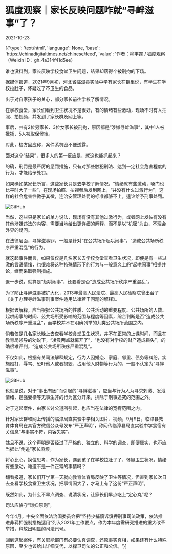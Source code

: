 # 狐度观察｜家长反映问题咋就“寻衅滋事”了？

2021-10-23

[{'type': 'text/html', 'language': None, 'base': 'https://chinadigitaltimes.net/chinese/feed', 'value': '作者：柳宇霆 / 狐度观察（Weixin ID：gh_4a314f41d5ee）

谁也没料到，家长反映学校食堂卫生问题，结果却落得个被刑拘的下场。

据媒体报道，2021年9月初，河北省临漳县实验中学有家长在群里说，有学生在学校拉肚子，怀疑吃了不卫生的食品。

出于对自家孩子的关心，部分家长前往学校了解情况。

在学校食堂，家长们看到卫生状况不是很好，有的情绪有些激动，现场不时有人拍照、拍视频，并发到了家长群及网上等。

事后，共有2位男家长、3位女家长被刑拘，原因都是“涉嫌寻衅滋事”，其中1人被批捕，5人被取保候审。

对此，检方回应称，案件系机密不便透露。

面对这个“结果”，很多人的第一反应是，就这也能抓起来？

的确，刑罚是最严厉的惩罚措施，只有对那些触犯刑法、达到一定社会危害程度的行为，才能给予处罚。

如果确如某家长所言，这些家长只是去学校了解情况，“情绪就有些激动，嗓门也比平时大了一些”，在现场拍照、拍视频后发到网上，“并没有什么过激行为”，这样的社会危害性微乎其微，连治安管理处罚的标准都够不上，遑论给予刑事处罚。

![GitHub](https://chinadigitaltimes.net/chinese/files/2021/10/post-672410-6173ef0547eca.)

当然，这些只是家长的单方说法，现场有没有其他过激行为，或者网上发帖有没有其他涉嫌违法的内容，需要当地给出更详细的解释，而不是以“机密”为由，不理会外界的疑问。

在法律层面，寻衅滋事罪，一般是针对“在公共场所起哄闹事”，“造成公共场所秩序严重混乱”的行为。

就这起事件而言，如果仅仅是几名家长去学校食堂查看卫生状况，即便是有一些过激的言语情绪，也很难将这种特殊情形下的行为与一般意义上的“起哄闹事”相提并论，继而采取强制措施。

退一步说，就算是“起哄闹事”，还要看是否“造成公共场所秩序严重混乱”。

为了防止寻衅滋事被扩大化，2013年最高人民法院、最高人民检察院曾出台了《关于办理寻衅滋事刑事案件适用法律若干问题的解释》。

根据该解释，应当根据公共场所的性质、公共活动的重要程度、公共场所的人数、起哄闹事的时间、公共场所受影响的范围与程度等因素，综合判断是否“造成公共场所秩序严重混乱”，而学校并不在明确列举的九类公共场所范围之内。

倘若仅是几名家长晚上去查看学校食堂卫生状况，并不在正常的上课时间，而且在教育局领导的劝说下，“凌晨两点就离开了”，“也没有对学校的财产造成损失”，的确很难评判，“造成公共场所秩序严重混乱”。

不仅如此，根据有关司法解释规定，行为人因婚恋、家庭、邻里、债务等纠纷，实施殴打、辱骂、恐吓他人或者损毁、占用他人财物等行为的，一般不认定为“寻衅滋事”。

![GitHub](https://chinadigitaltimes.net/chinese/files/2021/10/post-672410-6173ef056f73f.png)

也就是说，对于“事出有因”而引起的“寻衅滋事”，应当与行为人为寻求刺激、发泄情绪、逞强耍横等无事生非的行为区分开来，排除于刑事追究的范围之外。

对于这起案件，由家长讨公道所引起，也应当在法律的宽宥范围之内。

针对家长群和网上传播的临漳局直实验中学相关图片、视频，9月9日，临漳县教育体育局在其官方微信公众号发布“严正声明”，称网传临漳县局直实验中学食宿有关信息“与事实不符，内容失实”。

姑且不说，这个声明是否经过了严格的、独立的、科学的调查，即便属实，也不应当据此“倒追”家长麻烦。

将心比心，换位思考，作为家长，遇到孩子在学校拉肚子了，怀疑卫生状况，情绪有些激动，难道不是一件正常的事情吗？

翻看报道，家长们开学第一天就向教育体育局反映了卫生等情况，但直到家长次日去查看学校食堂卫生状况，把事情闹大了，才马上有了这份“严正声明”。

既然如此，为什么不早点调查、说清状况，让家长们早点吃上“定心丸”呢？

司法应恪守“谦抑原则”。

今年4月，中央全面依法治国委员会把“坚持少捕慎诉慎押刑事司法政策，依法推进非羁押强制措施适用”列入2021年工作要点，作为本年度需研究推进的重大改革举措，释放出明显的司法讯号。

回到这起案件，有关职能部门有必要认真调查，还原事实真相，如果还有什么特殊原因，至少也该给出详细交代，以捍卫司法的公正和公信。'}]